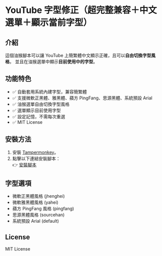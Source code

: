 # YouTube 字型修正（超完整兼容＋中文選單＋顯示當前字型）

## 介紹
這個油猴腳本可以讓 YouTube 上簡繁體中文顯示正確，且可以**自由切換字型風格**，
並且在油猴選單中顯示**目前使用中的字型**。

## 功能特色
- ✅ 自動套用系統內建字型，兼容簡繁體
- ✅ 支援微軟正黑體、雅黑體、蘋方 PingFang、思源黑體、系統預設 Arial
- ✅ 油猴選單自由切換字型風格
- ✅ 選單顯示目前使用字型
- ✅ 設定記憶，不需每次重選
- ✅ MIT License

## 安裝方法
1. 安裝 [Tampermonkey](https://www.tampermonkey.net/)。
2. 點擊以下連結安裝腳本：  
👉 [安裝腳本](https://raw.githubusercontent.com/anlo1220/youtube-font-fix/main/youtube-font-fix.user.js)

## 字型選項
- 微軟正黑體風格 (jhenghei)
- 微軟雅黑體風格 (yahei)
- 蘋方 PingFang 風格 (pingfang)
- 思源黑體風格 (sourcehan)
- 系統預設 Arial (default)

## License
MIT License
